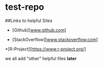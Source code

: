 # test-repo

##Links to helpful Sites

* [Github][www.github.com]

* [StackOverflow][www.stackoverflow.com]

*[R-Project][https://www.r-project.org/]

we all add "other" helpful files **later**
